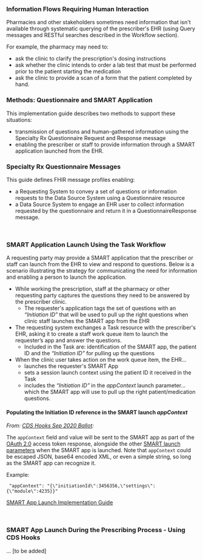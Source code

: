 ### Information Flows Requiring Human Interaction

Pharmacies and other stakeholders sometimes need information that isn't available through systematic  querying of the prescriber's EHR (using Query messages and RESTful searches described in the Workflow section). 

For example, the pharmacy may need to: 

- ask the clinic to clarify the prescription's dosing instructions
- ask whether the clinic intends to order a lab test that must be performed prior to the patient starting the medication
- ask the clinic to provide a scan of a form that the patient completed by hand.

### Methods: Questionnaire and SMART Application

This implementation guide describes two methods to support these situations: 

- transmission of questions and human-gathered information using the Specialty Rx Questionnaire Request and Response message
- enabling the prescriber or staff to provide information through a SMART application launched from the EHR.

### Specialty Rx Questionnaire Messages

This guide defines FHIR message profiles enabling:

- a Requesting System to convey a set of questions or information requests to the Data Source System using a Questionnaire resource
- a Data Source System to engage an EHR user to collect information requested by the questionnaire and  return it in a QuestionnaireResponse message.

<br>

### SMART Application Launch Using the Task Workflow

A requesting party may provide a SMART application that the prescriber or staff can launch from the EHR to view and respond to questions. Below is a scenario illustrating the strategy for communicating the need for information and enabling a person to launch the application.

- While working the prescription, staff at the pharmacy or other requesting party captures the questions they need to be answered by the prescriber clinic. 
  - The requester's application tags the set of questions with an *“Initiation ID”* that will be used to pull up the right questions when clinic staff launches the SMART app from the EHR 
- The requesting system exchanges a Task resource with the prescriber's EHR, asking it to create a staff work queue item to launch the requester’s app and answer the questions. 
  - Included in the Task are: identification of the SMART app, the patient ID and the *“Initiation ID”* for pulling up the questions
- When the clinic user takes action on the work queue item, the EHR…
  - launches the requester's SMART App
  - sets a session launch context using the patient ID it received in the Task
  - includes the *“Initiation ID”* in the *appContext* launch parameter… which the SMART app will use to pull up the right patient/medication questions.

#### Populating the Initiation ID reference in the SMART launch *appContext* 

*From: [CDS Hooks Sep 2020 Ballot](https://cds-hooks.hl7.org/ballots/2020Sep/):*

The `appContext` field and value will be sent to the SMART app as part of the [OAuth 2.0](https://oauth.net/2/) access token response, alongside the other [SMART launch parameters](http://hl7.org/fhir/smart-app-launch/1.0.0/scopes-and-launch-context/#launch-context-arrives-with-your-access_token) when the SMART app is launched. Note that `appContext` could be escaped JSON, base64 encoded XML, or even a simple string, so long as the SMART app can recognize it.

Example:

```
 "appContext": "{\"initiationId\":3456356,\"settings\":{\"module\":4235}}"
```

[SMART App Launch Implementation Guide](http://hl7.org/fhir/smart-app-launch/index.html)

<br>

### SMART App Launch During the Prescribing Process - Using CDS Hooks

... [to be added]

<br>